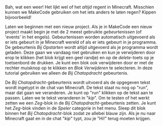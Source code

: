Bah, wat een weer! Het lijkt wel of het _altijd_ regent in Minecraft. Misschien kunnen we MakeCode gebruiken om het iets anders te laten regen? Kippen bijvoorbeeld!

Laten we beginnen met een nieuw project. Als je in MakeCode een nieuw project maakt begin je met de 2 meest gebruikte _gebeurtenissen_ (of 'events' in het engels). Gebeurtenissen worden automatisch uitgevoerd als er iets gebeurt in je Minecraft wereld of als er iets gebeurt in je programma. De gebeurtenis _Bij Opstarten_ wordt altijd uitgevoerd als je programma wordt geladen. Deze gaan we vandaag niet gebruiken en kun je verwijderen door erop te klikken (het blok krijgt een geel randje) en op de _delete_-toets op je toetsenbord de drukken. Je kunt een blok ook verwijderen door er met de rechter muisknop op te klikken en _Blok Verwijderen_ te selecteren. In deze tutorial gebruiken we alleen de _Bij Chatopdracht_ gebeurtenis. 

De _Bij Chatopdracht_-gebeurtenis wordt uitvoerd als de opgegeven tekst wordt ingetypt in de chat van Minecraft. De tekst staat nu nog op "run", maar dat gaan we veranderen. Je kunt op "run" klikken op de tekst aan te passen. Laten we te tekst veranderen in "_kip_". Om te testen of het werkt zetten we een _Zeg_-blok in de _Bij Chatopdracht_-gebeurtenis zetten. Je kunt het _Zeg_-blok vinden in de _Speler_ categorie in het menu. Sleep dit blok binnen het _Bij Chatopdracht_-blok zodat ze allebei blauw zijn. Als je nu naar Minecraft gaat en in de chat "_kip_" typt, zou je "Hi!" terug moeten krijgen.    
